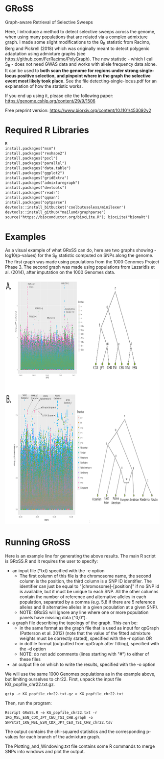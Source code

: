 # GRoSS
Graph-aware Retrieval of Selective Sweeps

Here, I introduce a method to detect selective sweeps across the genome, when using many populations that are related via a complex admixture graph. I made some slight modifications to the Q<sub>B</sub> statistic from Racimo, Berg and Pickrell (2018) which was originally meant to detect polygenic adaptation using admixture graphs (see https://github.com/FerRacimo/PolyGraph). The new statistic - which I call S<sub>B</sub> - does not need GWAS data and works with allele frequency data alone. It can be used to **both scan the genome for regions under strong single-locus positive selection, and pinpoint where in the graph the selective event most likely took place.** See the file detecting-single-locus.pdf for an explanation of how the statistic works.

If you end up using it, please cite the following paper: https://genome.cshlp.org/content/29/9/1506

Free preprint version: https://www.biorxiv.org/content/10.1101/453092v2



# Required R Libraries

```
R
install.packages("msm")
install.packages("reshape2")
install.packages("pscl")
install.packages("parallel")
install.packages("data.table")
install.packages("ggplot2")
install.packages("gridExtra")
install.packages("admixturegraph")
install.packages("devtools")
install.packages("readr")
install.packages("qqman")
install.packages("optparse")
devtools::install_bitbucket('coolbutuseless/minilexer')
devtools::install_github("mailund/graphparse")
source("https://bioconductor.org/biocLite.R"); biocLite("biomaRt")
```

# Examples

As a visual example of what GRoSS can do, here are two graphs showing -log10(p-values) for the S<sub>B</sub> statistic computed on SNPs along the genome. The first graph was made using populations from the 1000 Genomes Project Phase 3. The second graph was made using populations from Lazaridis et al. (2014), after imputation on the 1000 Genomes data.

<img src="https://github.com/FerRacimo/GRoSS/blob/master/Q_b_manhattan_human.png" height="800">


# Running GRoSS

Here is an example line for generating the above results. The main R script is GRoSS.R and it requires the user to specify:
- an input file (\*txt) specified with the -e option
  * The first column of this file is the chromosome name, the second column is the position, the third column is a SNP ID identifier. The identifier can just be equal to "[chromosome]-[position]" if no SNP id is available, but it must be unique to each SNP. All the other columns contain the number of reference and alternative alleles in each population, separated by a comma (e.g. 5,8 if there are 5 reference alleles and 8 alternative alleles in a given population at a given SNP).
  * NOTE: GRoSS will ignore any line where one or more population panels have missing data ("0,0").
- a graph file describing the topology of the graph. This can be:
  * in the same format as the graph file that is used as input for qpGraph (Patterson et al. 2012) (note that the value of the fitted admixture weights must be correctly stated), specified with the -r option OR
  * in dotfile format (outputted from qpGraph after fitting), specified with the -d option
  * NOTE: do not add comments (lines starting with "#") to either of these files
- an output file on which to write the results, specified with the -o option

We will use the same 1000 Genomes populations as in the example above, but limiting ourselves to chr22. First, unpack the input file KG_popfile_chr22.txt.gz.

```
gzip -c KG_popfile_chr22.txt.gz > KG_popfile_chr22.txt
```

Then, run the program:

```
Rscript GRoSS.R -e KG_popfile_chr22.txt -r 1KG_MSL_ESN_CDX_JPT_CEU_TSI_CHB.graph -o SNPstat_1KG_MSL_ESN_CDX_JPT_CEU_TSI_CHB_chr22.tsv
```

The output contains the chi-squared statistics and the corresponding p-values for each branch of the admixture graph.

The Plotting_and_Windowing.txt file contains some R commands to merge SNPs into windows and plot the output.

